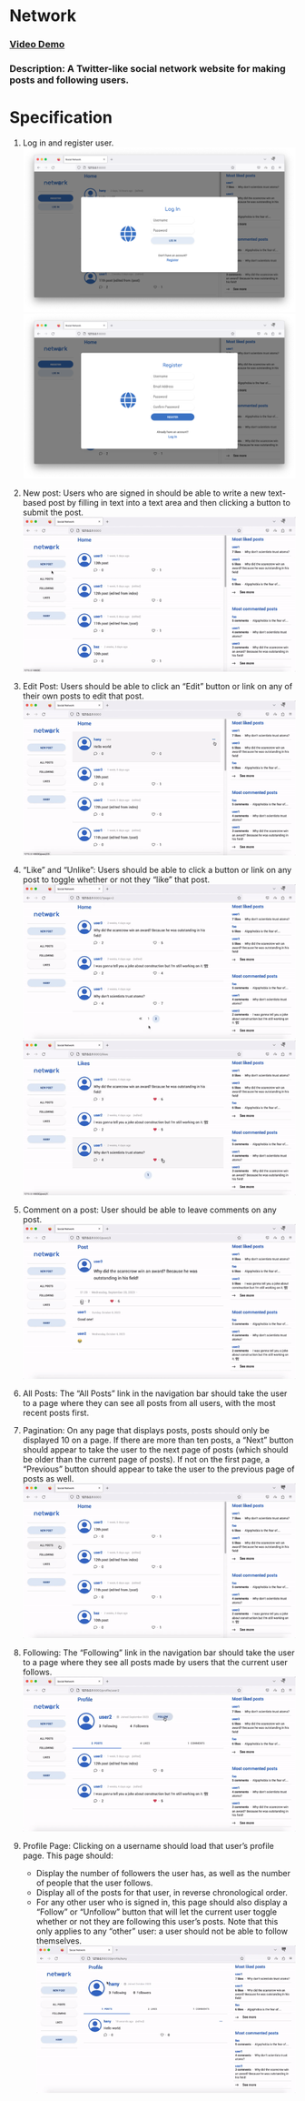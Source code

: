 # Network
### [Video Demo](https://youtu.be/BL0ik9EYlYw)
### Description: A Twitter-like social network website for making posts and following users.
# Specification
1. Log in and register user.
![Login page](./static/user_login.png)
![Register page](./static/user_register.png)

2. New post: Users who are signed in should be able to write a new text-based post by filling in text into a text area and then clicking a button to submit the post. <br>
![New post](./static/new_post.gif)

3. Edit Post: Users should be able to click an “Edit” button or link on any of their own posts to edit that post. <br>
![Edit](./static/edit.gif)

4. “Like” and “Unlike”: Users should be able to click a button or link on any post to toggle whether or not they “like” that post. <br>
![Like](./static/like.gif)
![Unlike](./static/unlike.gif)

5. Comment on a post: User should be able to leave comments on any post. <br>
![Comment](./static/comment.gif)

5. All Posts: The “All Posts” link in the navigation bar should take the user to a page where they can see all posts from all users, with the most recent posts first. 
6. Pagination: On any page that displays posts, posts should only be displayed 10 on a page. If there are more than ten posts, a “Next” button should appear to take the user to the next page of posts (which should be older than the current page of posts). If not on the first page, a “Previous” button should appear to take the user to the previous page of posts as well. <br>
![All posts & pagination](./static/all_posts.gif)

7. Following: The “Following” link in the navigation bar should take the user to a page where they see all posts made by users that the current user follows. <br>
![Following](/static/following.gif)

8. Profile Page: Clicking on a username should load that user’s profile page. This page should:
    - Display the number of followers the user has, as well as the number of people that the user follows.
    - Display all of the posts for that user, in reverse chronological order.
    - For any other user who is signed in, this page should also display a “Follow” or “Unfollow” button that will let the current user toggle whether or not they are following this user’s posts. Note that this only applies to any “other” user: a user should not be able to follow themselves.<br>
![Profile](./static/profile.gif)